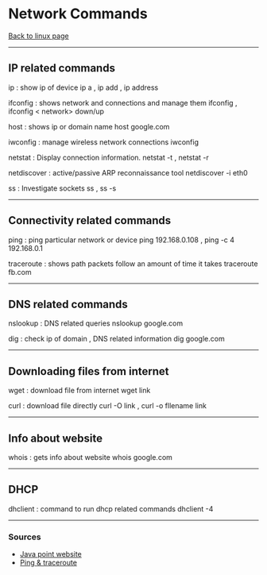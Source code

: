 # Network Commands 
[Back to linux page](Linux.md)
- --
## IP related commands
ip : show ip of device
ip a , ip add , ip address

ifconfig : shows network and connections and manage them
ifconfig , ifconfig < network> down/up

host : shows ip or domain name
host google.com

iwconfig : manage wireless network connections
iwconfig

netstat : Display connection information.
netstat -t , netstat -r

netdiscover : active/passive ARP reconnaissance tool
netdiscover -i eth0

ss : Investigate sockets
ss , ss -s

- --
## Connectivity related commands

ping : ping particular network or device
ping 192.168.0.108 , ping -c 4 192.168.0.1

traceroute : shows path packets follow an amount of time it takes
traceroute fb.com

- --
## DNS related commands

nslookup : DNS related queries
nslookup google.com

dig : check ip of domain , DNS related information
dig google.com

- --
## Downloading files from internet
wget : download file from internet
wget link

curl : download file directly
curl -O link , curl -o fllename link

- --
## Info about website
whois : gets info about website
whois google.com

- --
## DHCP 
dhclient : command to run dhcp related commands
dhclient -4
- --
### Sources
- [Java point website](https://www.javatpoint.com/linux-networking-commands)
- [Ping & traceroute](https://www.youtube.com/watch?v=vJV-GBZ6PeM&list=WL&index=50&ab_channel=PowerCertAnimatedVideos)